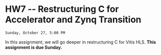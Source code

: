# HW7 -- Restructuring C for Accelerator and Zynq Transition

```{admonition} Due
Sunday, October 27, 5:00 PM
```
In this assignment, we will go deeper in restructuring C for Vitis HLS.
**This assignment is due Sunday.**
